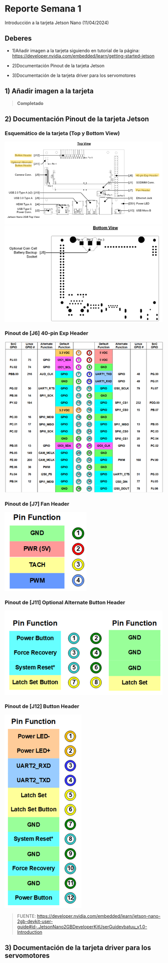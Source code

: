 # Reporte Semana 1
Introducción a la tarjeta Jetson Nano (11/04/2024)

## Deberes
- 1)Añadir imagen a la tarjeta siguiendo en tutorial de la página:
  https://developer.nvidia.com/embedded/learn/getting-started-jetson

- 2)Documentación Pinout de la tarjeta Jetson
- 3)Documentación de la tarjeta driver para los servomotores

##  1) Añadir imagen a la tarjeta 
> **Completado** 

## 2) Documentación Pinout de la tarjeta Jetson
### Esquemático de la tarjeta (Top y Bottom View)


![Jetson_Top](/Bitácora/Imágenes/Schematic_Jetson_Top.png)
![Jetson_Bottom](/Bitácora/Imágenes/Schematic_Jetson_Bottom.png)

### Pinout de [J6] 40-pin Exp Header
![Jetson_J6](/Bitácora/Imágenes/JETSON_J6.png)
### Pinout de [J7] Fan Header
![Jetson_J7](/Bitácora/Imágenes/JETSON_J7.png)
### Pinout de [J11] Optional Alternate Button Header
![Jetson_J11](/Bitácora/Imágenes/JETSON_J11.png)
### Pinout de [J12] Button Header
![Jetson_J5](/Bitácora/Imágenes/JETSON_J12.png)




>  FUENTE: https://developer.nvidia.com/embedded/learn/jetson-nano-2gb-devkit-user-guide#id-.JetsonNano2GBDeveloperKitUserGuidevbatuu_v1.0-Introduction


## 3) Documentación de la tarjeta driver para los servomotores
